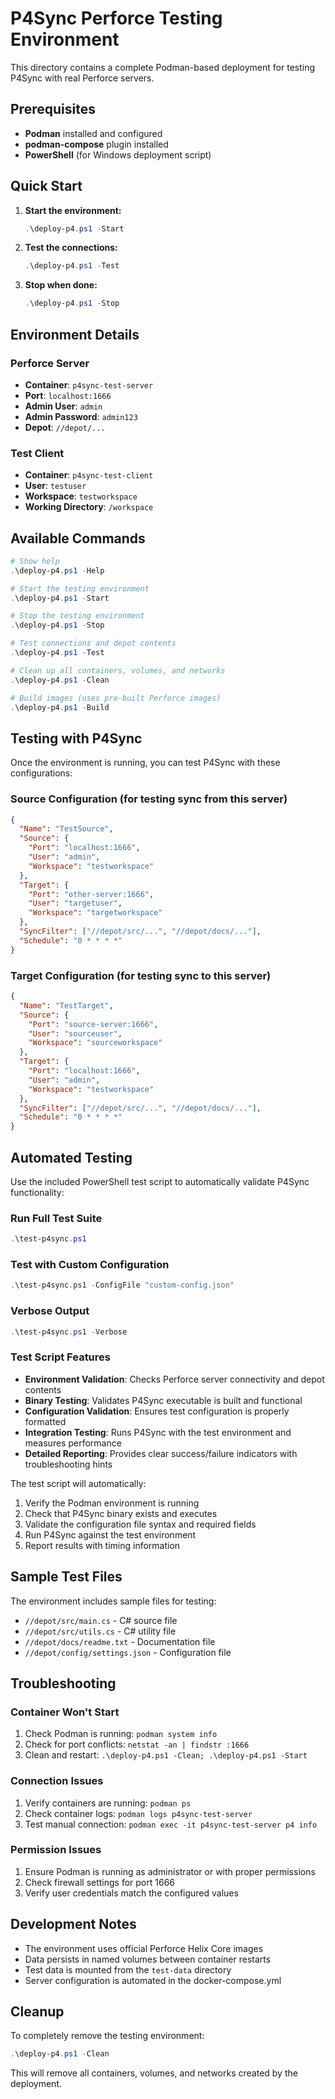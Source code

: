 # P4Sync Perforce Testing Environment

This directory contains a complete Podman-based deployment for testing P4Sync with real Perforce servers.

## Prerequisites

- **Podman** installed and configured
- **podman-compose** plugin installed
- **PowerShell** (for Windows deployment script)

## Quick Start

1. **Start the environment:**
   ```powershell
   .\deploy-p4.ps1 -Start
   ```

2. **Test the connections:**
   ```powershell
   .\deploy-p4.ps1 -Test
   ```

3. **Stop when done:**
   ```powershell
   .\deploy-p4.ps1 -Stop
   ```

## Environment Details

### Perforce Server
- **Container**: `p4sync-test-server`
- **Port**: `localhost:1666`
- **Admin User**: `admin`
- **Admin Password**: `admin123`
- **Depot**: `//depot/...`

### Test Client
- **Container**: `p4sync-test-client`
- **User**: `testuser`
- **Workspace**: `testworkspace`
- **Working Directory**: `/workspace`

## Available Commands

```powershell
# Show help
.\deploy-p4.ps1 -Help

# Start the testing environment
.\deploy-p4.ps1 -Start

# Stop the testing environment
.\deploy-p4.ps1 -Stop

# Test connections and depot contents
.\deploy-p4.ps1 -Test

# Clean up all containers, volumes, and networks
.\deploy-p4.ps1 -Clean

# Build images (uses pre-built Perforce images)
.\deploy-p4.ps1 -Build
```

## Testing with P4Sync

Once the environment is running, you can test P4Sync with these configurations:

### Source Configuration (for testing sync from this server)
```json
{
  "Name": "TestSource",
  "Source": {
    "Port": "localhost:1666",
    "User": "admin",
    "Workspace": "testworkspace"
  },
  "Target": {
    "Port": "other-server:1666",
    "User": "targetuser",
    "Workspace": "targetworkspace"
  },
  "SyncFilter": ["//depot/src/...", "//depot/docs/..."],
  "Schedule": "0 * * * *"
}
```

### Target Configuration (for testing sync to this server)
```json
{
  "Name": "TestTarget",
  "Source": {
    "Port": "source-server:1666",
    "User": "sourceuser",
    "Workspace": "sourceworkspace"
  },
  "Target": {
    "Port": "localhost:1666",
    "User": "admin",
    "Workspace": "testworkspace"
  },
  "SyncFilter": ["//depot/src/...", "//depot/docs/..."],
  "Schedule": "0 * * * *"
}
```

## Automated Testing

Use the included PowerShell test script to automatically validate P4Sync functionality:

### Run Full Test Suite
```powershell
.\test-p4sync.ps1
```

### Test with Custom Configuration
```powershell
.\test-p4sync.ps1 -ConfigFile "custom-config.json"
```

### Verbose Output
```powershell
.\test-p4sync.ps1 -Verbose
```

### Test Script Features
- **Environment Validation**: Checks Perforce server connectivity and depot contents
- **Binary Testing**: Validates P4Sync executable is built and functional
- **Configuration Validation**: Ensures test configuration is properly formatted
- **Integration Testing**: Runs P4Sync with the test environment and measures performance
- **Detailed Reporting**: Provides clear success/failure indicators with troubleshooting hints

The test script will automatically:
1. Verify the Podman environment is running
2. Check that P4Sync binary exists and executes
3. Validate the configuration file syntax and required fields
4. Run P4Sync against the test environment
5. Report results with timing information

## Sample Test Files

The environment includes sample files for testing:

- `//depot/src/main.cs` - C# source file
- `//depot/src/utils.cs` - C# utility file
- `//depot/docs/readme.txt` - Documentation file
- `//depot/config/settings.json` - Configuration file

## Troubleshooting

### Container Won't Start
1. Check Podman is running: `podman system info`
2. Check for port conflicts: `netstat -an | findstr :1666`
3. Clean and restart: `.\deploy-p4.ps1 -Clean; .\deploy-p4.ps1 -Start`

### Connection Issues
1. Verify containers are running: `podman ps`
2. Check container logs: `podman logs p4sync-test-server`
3. Test manual connection: `podman exec -it p4sync-test-server p4 info`

### Permission Issues
1. Ensure Podman is running as administrator or with proper permissions
2. Check firewall settings for port 1666
3. Verify user credentials match the configured values

## Development Notes

- The environment uses official Perforce Helix Core images
- Data persists in named volumes between container restarts
- Test data is mounted from the `test-data` directory
- Server configuration is automated in the docker-compose.yml

## Cleanup

To completely remove the testing environment:

```powershell
.\deploy-p4.ps1 -Clean
```

This will remove all containers, volumes, and networks created by the deployment.